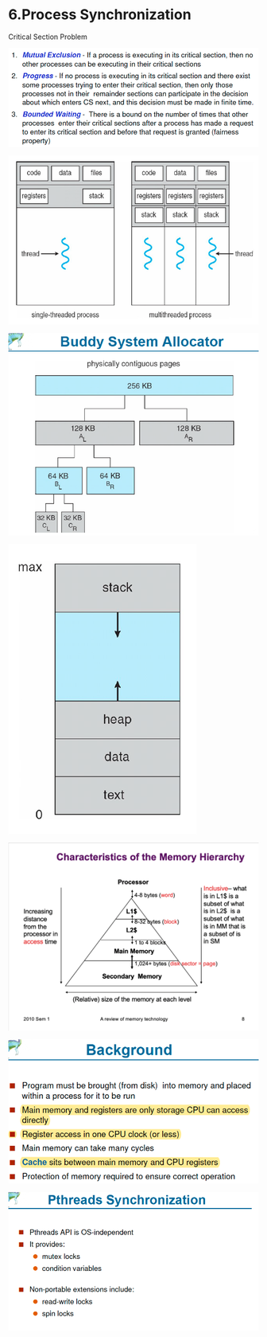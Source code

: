 # 6.Process Synchronization

Critical Section Problem 

![](../.gitbook/assets/image%20%289%29.png)

![](../.gitbook/assets/image%20%28102%29.png)

![](../.gitbook/assets/image%20%28157%29.png)

![](../.gitbook/assets/image%20%28133%29.png)

![](../.gitbook/assets/image%20%2842%29.png)

![](../.gitbook/assets/image%20%2881%29.png)

![](../.gitbook/assets/image%20%2817%29.png)

